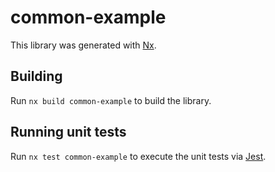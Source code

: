 # common-example

This library was generated with [Nx](https://nx.dev).

## Building

Run `nx build common-example` to build the library.

## Running unit tests

Run `nx test common-example` to execute the unit tests via [Jest](https://jestjs.io).
